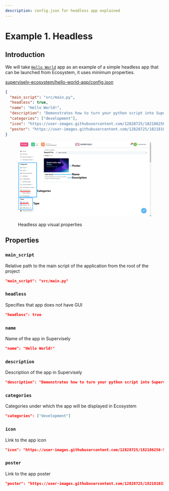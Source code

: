 ```yaml
---
description: config.json for headless app explained
---
```


# Example 1. Headless

## Introduction

We will take [`Hello World`](https://ecosystem.supervisely.com/apps/hello-world-app) app as an example of a simple headless app that can be launched from Ecosystem, it uses minimum properties.

[supervisely-ecosystem/hello-world-app/config.json](https://github.com/supervisely-ecosystem/hello-world-app/blob/master/config.json)

```json
{
  "main_script": "src/main.py",
  "headless": true,
  "name": "Hello World!",
  "description": "Demonstrates how to turn your python script into Supervisely App",
  "categories": ["development"],
  "icon": "https://user-images.githubusercontent.com/12828725/182186256-5ee663ad-25c7-4a62-9af1-fbfdca715b57.png",
  "poster": "https://user-images.githubusercontent.com/12828725/182181033-d0d1a690-8388-472e-8862-e0cacbd4f082.png"
}
```

<figure><img src="../../../.gitbook/assets/visual-props.png" alt=""><figcaption><p>Headless app visual properties</p></figcaption></figure>

## Properties

### `main_script`

Relative path to the main script of the application from the root of the project

```json
"main_script": "src/main.py"
```

### `headless`

Specifies that app does not have GUI

```json
"headless": true
```

### `name`

Name of the app in Supervisely

```json
"name": "Hello World!"
```

### `description`

Description of the app in Supervisely

```json
"description": "Demonstrates how to turn your python script into Supervisely App"
```

### `categories`

Сategories under which the app will be displayed in Ecosystem

```json
"categories": ["development"]
```

### `icon`

Link to the app icon

```json
"icon": "https://user-images.githubusercontent.com/12828725/182186256-5ee663ad-25c7-4a62-9af1-fbfdca715b57.png"
```

### `poster`

Link to the app poster

```json
"poster": "https://user-images.githubusercontent.com/12828725/182181033-d0d1a690-8388-472e-8862-e0cacbd4f082.png"
```
